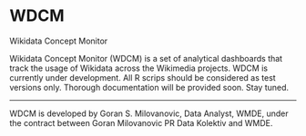 # WDCM
Wikidata Concept Monitor

Wikidata Concept Monitor (WDCM) is a set of analytical dashboards that track the usage of Wikidata across the Wikimedia projects.
WDCM is currently under development. All R scrips should be considered as test versions only.
Thorough documentation will be provided soon. Stay tuned.

---

WDCM is developed by Goran S. Milovanovic, Data Analyst, WMDE, under the contract between Goran Milovanovic PR Data Kolektiv and WMDE.

